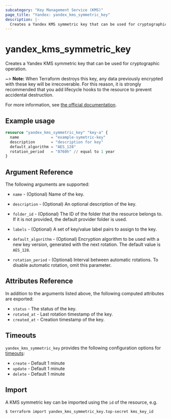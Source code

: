 ```yaml
---
subcategory: "Key Management Service (KMS)"
page_title: "Yandex: yandex_kms_symmetric_key"
description: |-
  Creates a Yandex KMS symmetric key that can be used for cryptographic operation.
---
```



# yandex_kms_symmetric_key




Creates a Yandex KMS symmetric key that can be used for cryptographic operation.

~> **Note:** When Terraform destroys this key, any data previously encrypted with these key will be irrecoverable. For this reason, it is strongly recommended that you add lifecycle hooks to the resource to prevent accidental destruction.

For more information, see [the official documentation](https://cloud.yandex.com/docs/kms/concepts/).

## Example usage

```terraform
resource "yandex_kms_symmetric_key" "key-a" {
  name              = "example-symetric-key"
  description       = "description for key"
  default_algorithm = "AES_128"
  rotation_period   = "8760h" // equal to 1 year
}
```

## Argument Reference

The following arguments are supported:

* `name` - (Optional) Name of the key.

* `description` - (Optional) An optional description of the key.

* `folder_id` - (Optional) The ID of the folder that the resource belongs to. If it is not provided, the default provider folder is used.

* `labels` - (Optional) A set of key/value label pairs to assign to the key.

* `default_algorithm` - (Optional) Encryption algorithm to be used with a new key version, generated with the next rotation. The default value is `AES_128`.

* `rotation_period` - (Optional) Interval between automatic rotations. To disable automatic rotation, omit this parameter.

## Attributes Reference

In addition to the arguments listed above, the following computed attributes are exported:

* `status` - The status of the key.
* `rotated_at` - Last rotation timestamp of the key.
* `created_at` - Creation timestamp of the key.

## Timeouts

`yandex_kms_symmetric_key` provides the following configuration options for [timeouts](/docs/configuration/resources.html#timeouts):

- `create` - Default 1 minute
- `update` - Default 1 minute
- `delete` - Default 1 minute

## Import

A KMS symmetric key can be imported using the `id` of the resource, e.g.

```
$ terraform import yandex_kms_symmetric_key.top-secret kms_key_id
```
